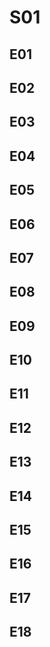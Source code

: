 # S01

## E01

## E02

## E03

## E04

## E05

## E06

## E07

## E08

## E09

## E10

## E11

## E12

## E13

## E14

## E15

## E16

## E17

## E18

